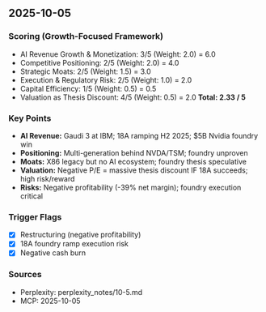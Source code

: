 ## 2025-10-05

### Scoring (Growth-Focused Framework)
- AI Revenue Growth & Monetization: 3/5 (Weight: 2.0) = 6.0
- Competitive Positioning: 2/5 (Weight: 2.0) = 4.0
- Strategic Moats: 2/5 (Weight: 1.5) = 3.0
- Execution & Regulatory Risk: 2/5 (Weight: 1.0) = 2.0
- Capital Efficiency: 1/5 (Weight: 0.5) = 0.5
- Valuation as Thesis Discount: 4/5 (Weight: 0.5) = 2.0
**Total: 2.33 / 5**

### Key Points
- **AI Revenue:** Gaudi 3 at IBM; 18A ramping H2 2025; $5B Nvidia foundry win
- **Positioning:** Multi-generation behind NVDA/TSM; foundry unproven
- **Moats:** X86 legacy but no AI ecosystem; foundry thesis speculative
- **Valuation:** Negative P/E = massive thesis discount IF 18A succeeds; high risk/reward
- **Risks:** Negative profitability (-39% net margin); foundry execution critical

### Trigger Flags
- [x] Restructuring (negative profitability)
- [x] 18A foundry ramp execution risk
- [x] Negative cash burn

### Sources
- Perplexity: perplexity_notes/10-5.md
- MCP: 2025-10-05
